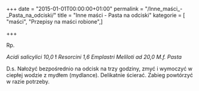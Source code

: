 +++
date = "2015-01-01T00:00:00+01:00"
permalink = "/Inne_maści_-_Pasta_na_odciski/"
title = "Inne maści - Pasta na odciski"
kategorie = [ "maści", "Przepisy na maści robione",]

+++

Rp.

*Acidi salicylici 10,0* **!**
*Resorcini 1,6*
*Emplastri Meliloti ad 20,0*
*M.f. Pasta*

D.s. Nałożyć bezpośrednio na odcisk na trzy godziny, zmyć i wymoczyć w ciepłej wodzie z mydłem (mydlance). Delikatnie ścierać. Zabieg powtórzyć w razie potrzeby.
